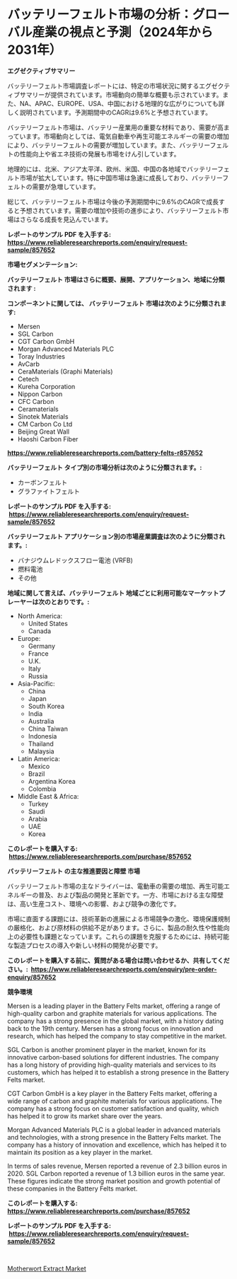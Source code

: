 <p><h1>バッテリーフェルト市場の分析：グローバル産業の視点と予測（2024年から2031年）</h1></p><p><strong>エグゼクティブサマリー</strong></p>
<p><p>バッテリーフェルト市場調査レポートには、特定の市場状況に関するエグゼクティブサマリーが提供されています。市場動向の簡単な概要も示されています。また、NA、APAC、EUROPE、USA、中国における地理的な広がりについても詳しく説明されています。予測期間中のCAGRは9.6%と予想されています。</p><p>バッテリーフェルト市場は、バッテリー産業用の重要な材料であり、需要が高まっています。市場動向としては、電気自動車や再生可能エネルギーの需要の増加により、バッテリーフェルトの需要が増加しています。また、バッテリーフェルトの性能向上や省エネ技術の発展も市場をけん引しています。</p><p>地理的には、北米、アジア太平洋、欧州、米国、中国の各地域でバッテリーフェルト市場が拡大しています。特に中国市場は急速に成長しており、バッテリーフェルトの需要が急増しています。</p><p>総じて、バッテリーフェルト市場は今後の予測期間中に9.6%のCAGRで成長すると予想されています。需要の増加や技術の進歩により、バッテリーフェルト市場はさらなる成長を見込んでいます。</p></p>
<p><strong>レポートのサンプル PDF を入手する: <a href="https://www.reliableresearchreports.com/enquiry/request-sample/857652">https://www.reliableresearchreports.com/enquiry/request-sample/857652</a></strong></p>
<p><strong>市場セグメンテーション:</strong></p>
<p><strong> バッテリーフェルト 市場はさらに概要、展開、アプリケーション、地域に分類されます :</strong></p>
<p><strong>コンポーネントに関しては、 バッテリーフェルト 市場は次のように分類されます: &nbsp;</strong></p>
<p><ul><li>Mersen</li><li>SGL Carbon</li><li>CGT Carbon GmbH</li><li>Morgan Advanced Materials PLC</li><li>Toray Industries</li><li>AvCarb</li><li>CeraMaterials (Graphi Materials)</li><li>Cetech</li><li>Kureha Corporation</li><li>Nippon Carbon</li><li>CFC Carbon</li><li>Ceramaterials</li><li>Sinotek Materials</li><li>CM Carbon Co Ltd</li><li>Beijing Great Wall</li><li>Haoshi Carbon Fiber</li></ul></p>
<p><strong><a href="https://www.reliableresearchreports.com/battery-felts-r857652">https://www.reliableresearchreports.com/battery-felts-r857652</a></strong></p>
<p><strong> バッテリーフェルト タイプ別の市場分析は次のように分類されます。:</strong></p>
<p><ul><li>カーボンフェルト</li><li>グラファイトフェルト</li></ul></p>
<p><strong>レポートのサンプル PDF を入手する: &nbsp;<a href="https://www.reliableresearchreports.com/enquiry/request-sample/857652">https://www.reliableresearchreports.com/enquiry/request-sample/857652</a></strong></p>
<p><strong> バッテリーフェルト アプリケーション別の市場産業調査は次のように分類されます。:</strong></p>
<p><ul><li>バナジウムレドックスフロー電池 (VRFB)</li><li>燃料電池</li><li>その他</li></ul></p>
<p><strong>地域に関して言えば、バッテリーフェルト 地域ごとに利用可能なマーケットプレーヤーは次のとおりです。:</strong></p>
<p><ul>
    <li>
        North America:
        <ul>
            <li>United States</li>
            <li>Canada</li>
        </ul>
    </li>
    <li>
        Europe:
        <ul>
            <li>Germany</li>
            <li>France</li>
            <li>U.K.</li>
            <li>Italy</li>
            <li>Russia</li>
        </ul>
    </li>
    <li>
        Asia-Pacific:
        <ul>
            <li>China</li>
            <li>Japan</li>
            <li>South Korea</li>
            <li>India</li>
            <li>Australia</li>
            <li>China Taiwan</li>
            <li>Indonesia</li>
            <li>Thailand</li>
            <li>Malaysia</li>
        </ul>
    </li>
    <li>
        Latin America:
        <ul>
            <li>Mexico</li>
            <li>Brazil</li>
            <li>Argentina Korea</li>
            <li>Colombia</li>
        </ul>
    </li>
    <li>
        Middle East & Africa:
        <ul>
            <li>Turkey</li>
            <li>Saudi</li>
            <li>Arabia</li>
            <li>UAE</li>
            <li>Korea</li>
        </ul>
    </li>
    </ul></p>
<p><strong>このレポートを購入する: &nbsp;<a href="https://www.reliableresearchreports.com/purchase/857652">https://www.reliableresearchreports.com/purchase/857652</a></strong></p>
<p><strong>バッテリーフェルト の主な推進要因と障壁 市場</strong></p>
<p><p>バッテリーフェルト市場の主なドライバーは、電動車の需要の増加、再生可能エネルギーの普及、および製品の開発と革新です。一方、市場における主な障壁は、高い生産コスト、環境への影響、および競争の激化です。</p><p>市場に直面する課題には、技術革新の進展による市場競争の激化、環境保護規制の厳格化、および原材料の供給不足があります。さらに、製品の耐久性や性能向上の必要性も課題となっています。これらの課題を克服するためには、持続可能な製造プロセスの導入や新しい材料の開発が必要です。</p></p>
<p><strong>このレポートを購入する前に、質問がある場合は問い合わせるか、共有してください。:&nbsp; <a href="https://www.reliableresearchreports.com/enquiry/pre-order-enquiry/857652">https://www.reliableresearchreports.com/enquiry/pre-order-enquiry/857652</a></strong></p>
<p><strong>競争環境</strong></p>
<p><p>Mersen is a leading player in the Battery Felts market, offering a range of high-quality carbon and graphite materials for various applications. The company has a strong presence in the global market, with a history dating back to the 19th century. Mersen has a strong focus on innovation and research, which has helped the company to stay competitive in the market.</p><p>SGL Carbon is another prominent player in the market, known for its innovative carbon-based solutions for different industries. The company has a long history of providing high-quality materials and services to its customers, which has helped it to establish a strong presence in the Battery Felts market.</p><p>CGT Carbon GmbH is a key player in the Battery Felts market, offering a wide range of carbon and graphite materials for various applications. The company has a strong focus on customer satisfaction and quality, which has helped it to grow its market share over the years.</p><p>Morgan Advanced Materials PLC is a global leader in advanced materials and technologies, with a strong presence in the Battery Felts market. The company has a history of innovation and excellence, which has helped it to maintain its position as a key player in the market.</p><p>In terms of sales revenue, Mersen reported a revenue of 2.3 billion euros in 2020. SGL Carbon reported a revenue of 1.3 billion euros in the same year. These figures indicate the strong market position and growth potential of these companies in the Battery Felts market.</p></p>
<p><strong>このレポートを購入する: &nbsp; <a href="https://www.reliableresearchreports.com/purchase/857652">https://www.reliableresearchreports.com/purchase/857652</a></strong></p>
<p><strong>レポートのサンプル PDF を入手する: &nbsp;<a href="https://www.reliableresearchreports.com/enquiry/request-sample/857652">https://www.reliableresearchreports.com/enquiry/request-sample/857652</a></strong><strong></strong></p>
<p>&nbsp;</p>
<p><p><a href="https://copper-carbon-84f.notion.site/Motherwort-Extract-Market-Size-Global-Industry-Overview-Market-Segmentation-and-Forecast-2024-to--8cdf29d08c9c4a57bd233d2206ce8351">Motherwort Extract Market</a></p></p>